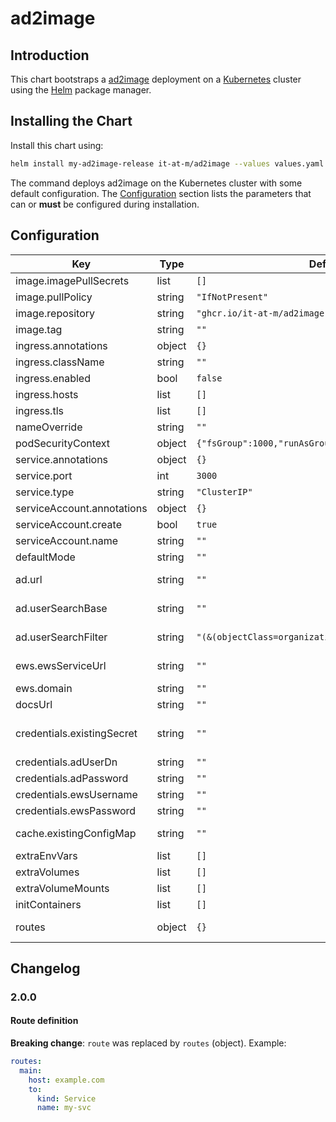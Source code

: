 # ad2image

## Introduction

This chart bootstraps a [ad2image](https://github.com/it-at-m/ad2image) deployment on a [Kubernetes](http://kubernetes.io) cluster using the [Helm](https://helm.sh) package manager.

## Installing the Chart

Install this chart using:

```bash
helm install my-ad2image-release it-at-m/ad2image --values values.yaml
```

The command deploys ad2image on the Kubernetes cluster with some default configuration. The [Configuration](#configuration) section lists the parameters that can or **must** be configured during installation.

## Configuration

| Key                        | Type   | Default                                               | Description                                                                                                                            |
| -------------------------- | ------ | ----------------------------------------------------- | -------------------------------------------------------------------------------------------------------------------------------------- |
| image.imagePullSecrets     | list   | `[]`                                                  | Image pull secrets specification                                                                                                       |
| image.pullPolicy           | string | `"IfNotPresent"`                                      | Image pull policy                                                                                                                      |
| image.repository           | string | `"ghcr.io/it-at-m/ad2image"`                          | Image to use for deploying                                                                                                             |
| image.tag                  | string | `""`                                                  | Image tag                                                                                                                              |
| ingress.annotations        | object | `{}`                                                  |                                                                                                                                        |
| ingress.className          | string | `""`                                                  |                                                                                                                                        |
| ingress.enabled            | bool   | `false`                                               | Enable ingress                                                                                                                         |
| ingress.hosts              | list   | `[]`                                                  |                                                                                                                                        |
| ingress.tls                | list   | `[]`                                                  |                                                                                                                                        |
| nameOverride               | string | `""`                                                  | Override chart name                                                                                                                    |
| podSecurityContext         | object | `{"fsGroup":1000,"runAsGroup":1000,"runAsUser":1000}` | Security Context                                                                                                                       |
| service.annotations        | object | `{}`                                                  | Service annotations                                                                                                                    |
| service.port               | int    | `3000`                                                | Service port                                                                                                                           |
| service.type               | string | `"ClusterIP"`                                         | Service type                                                                                                                           |
| serviceAccount.annotations | object | `{}`                                                  | Service account annotations                                                                                                            |
| serviceAccount.create      | bool   | `true`                                                | Create service account                                                                                                                 |
| serviceAccount.name        | string | `""`                                                  | Service account name                                                                                                                   |
| defaultMode                | string | `""`                                                  | To overwrite the default mode.                                                                                                         |
| ad.url                     | string | `""`                                                  | Connection URL for AD server, for example 'ldaps://ad.mydomain.com:636'.                                                               |
| ad.userSearchBase          | string | `""`                                                  | User Search Base for user lookup, for example 'OU=Users,DC=mycompany,DC=com'.                                                          |
| ad.userSearchFilter        | string | `"(&(objectClass=organizationalPerson)(cn={uid}))"`   | User Search filter, {uid} will be replaced with the requested user uid.                                                                |
| ews.ewsServiceUrl          | string | `""`                                                  | EWS service URL, e.g. https://computer.domain.contoso.com/EWS/Exchange.asmx.                                                           |
| ews.domain                 | string | `""`                                                  | Exchange/EWS domain, e.g. 'domain.contoso.com'                                                                                         |
| docsUrl                    | string | `""`                                                  | will be used as redirect url for /                                                                                                     |
| credentials.existingSecret | string | `""`                                                  | set a secret name here if you want to manage secrets on your own. required keys: [AD_USER_DN, AD_PASSWORD, EWS_USERNAME, EWS_PASSWORD] |
| credentials.adUserDn       | string | `""`                                                  | Bind User-DN for AD authentication                                                                                                     |
| credentials.adPassword     | string | `""`                                                  | Password for AD authentication                                                                                                         |
| credentials.ewsUsername    | string | `""`                                                  | Username for EWS NTLM authentication.                                                                                                  |
| credentials.ewsPassword    | string | `""`                                                  | Password for EWS NTLM authentication.                                                                                                  |
| cache.existingConfigMap    | string | `""`                                                  | Existing configmap with key 'ehcache.xml' containing a custom EhCache configuration                                                    |
| extraEnvVars               | list   | `[]`                                                  | Extra environment variables                                                                                                            |
| extraVolumes               | list   | `[]`                                                  | Extra volumes                                                                                                                          |
| extraVolumeMounts          | list   | `[]`                                                  | Extra volumeMounts for the pods                                                                                                        |
| initContainers             | list   | `[]`                                                  | Extra initContainers for the pods                                                                                                      |
| routes                     | object | `{}`                                                  | OpenShift Route definitions (see default `values.yaml` for examples)                                                                   |

## Changelog

### 2.0.0

#### Route definition

**Breaking change**: `route` was replaced by `routes` (object). Example:

```yaml
routes:
  main:
    host: example.com
    to:
      kind: Service
      name: my-svc
```
